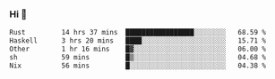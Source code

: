 ### Hi 👋

<!--START_SECTION:waka-->

```txt
Rust         14 hrs 37 mins  █████████████████░░░░░░░░   68.59 %
Haskell      3 hrs 20 mins   ████░░░░░░░░░░░░░░░░░░░░░   15.71 %
Other        1 hr 16 mins    █▓░░░░░░░░░░░░░░░░░░░░░░░   06.00 %
sh           59 mins         █▒░░░░░░░░░░░░░░░░░░░░░░░   04.68 %
Nix          56 mins         █░░░░░░░░░░░░░░░░░░░░░░░░   04.38 %
```

<!--END_SECTION:waka-->
